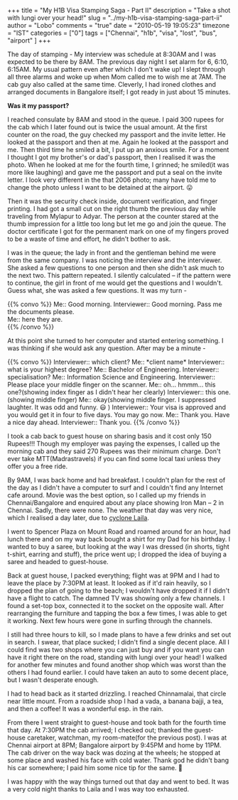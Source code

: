 +++
title = "My H1B Visa Stamping Saga - Part II"
description = "Take a shot with lungi over your head!"
slug = "../my-h1b-visa-stamping-saga-part-ii"
author = "Lobo"
comments = "true"
date = "2010-05-19 19:05:23"
timezone = "IST"
categories = ["0"]
tags = ["Chennai", "h1b", "visa", "lost", "bus", "airport" ]
+++


The day of stamping - My interview was schedule at 8:30AM and I was expected to be there by 8AM. The previous day night I set alarm for 6, 6:10, 6:15AM. My usual pattern even after which I don't wake up! I slept through all three alarms and woke up when Mom called me to wish me at 7AM. The cab guy also called at the same time. Cleverly, I had ironed clothes and arranged documents in Bangalore itself; I got ready in just about 15 minutes.

**Was it my passport?**

I reached consulate by 8AM and stood in the queue. I paid 300 rupees for the cab which I later found out is twice the usual amount. At the first counter on the road, the guy checked my passport and the invite letter. He looked at the passport and then at me. Again he looked at the passport and me. Then third time he smiled a bit, I put up an anxious smile. For a moment I thought I got my brother's or dad's passport, then I realised it was the photo. When he looked at me for the fourth time, I grinned; he smiled(it was more like laughing) and gave me the passport and put a seal on the invite letter. I look very different in the that 2006 photo; many have told me to change the photo unless I want to be detained at the airport. :stuck_out_tongue:

Then it was the security check inside, document verification, and finger printing. I had got a small cut on the right thumb the previous day while traveling from Mylapur to Adyar. The person at the counter stared at the thumb impression for a little too long but let me go and join the queue. The doctor certificate I got for the permanent mark on one of my fingers proved to be a waste of time and effort, he didn't bother to ask.

I was in the queue; the lady in front and the gentleman behind me were from the same company. I was noticing the interview and the interviewer. She asked a few questions to one person and then she didn't ask much to the next two. This pattern repeated. I silently calculated – if the pattern were to continue, the girl in front of me would get the questions and I wouldn't. Guess what, she was asked a few questions. It was my turn -

{{% convo %}}
Me:: Good morning.
Interviewer:: Good morning. Pass me the documents please.  
Me:: here they are.  
{{% /convo %}}

At this point she turned to her computer and started entering something. I was thinking if she would ask any question. After may be a minute -

{{% convo %}}
Interviewer:: which client?
Me:: \*client name\*
Interviewer:: what is your highest degree?
Me:: Bachelor of Engineering.
Interviewer:: specialisation?
Me:: Information Science and Engineering.
Interviewer:: Please place your middle finger on the scanner.
Me:: oh... hmmm... this one?(showing index finger as I didn't hear her clearly)
Interviewer:: this one.(showing middle finger)
Me:: okay(showing middle finger. I suppressed laughter. It was odd and funny. :smiley: )
Interviewer:: Your visa is approved and you would get it in four to five days. You may go now.
Me:: Thank you. Have a nice day ahead.
Interviewer:: Thank you.
{{% /convo %}}

I took a cab back to guest house on sharing basis and it cost only 150 Rupees!!! Though my employer was paying the expenses, I called up the morning cab and they said 270 Rupees was their minimum charge. Don't ever take MTT(Madrastravels) if you can find some local taxi unless they offer you a free ride.

By 9AM, I was back home and had breakfast. I couldn't plan for the rest of the day as I didn't have a computer to surf and I couldn't find any Internet cafe around. Movie was the best option, so I called up my friends in Chennai/Bangalore and enquired about any place showing Iron Man – 2 in Chennai. Sadly, there were none. The weather that day was very nice, which I realised a day later, due to [cyclone Laila](https://en.wikipedia.org/wiki/Cyclone_Laila).

I went to Spencer Plaza on Mount Road and roamed around for an hour, had lunch there and on my way back bought a shirt for my Dad for his birthday. I wanted to buy a saree, but looking at the way I was dressed (in shorts, tight t-shirt, earring and stuff), the price went up; I dropped the idea of buying a saree and headed to guest-house.

Back at guest house, I packed everything; flight was at 9PM and I had to leave the place by 7:30PM at least. It looked as if it'd rain heavily, so I dropped the plan of going to the beach; I wouldn't have dropped it if I didn't have a flight to catch. The damned TV was showing only a few channels. I found a set-top box, connected it to the socket on the opposite wall. After rearranging the furniture and tapping the box a few times, I was able to get it working. Next few hours were gone in surfing through the channels.

I still had three hours to kill, so I made plans to have a few drinks and set out in search. I swear, that place sucked; I didn't find a single decent place. All I could find was two shops where you can just buy and if you want you can have it right there on the road, standing with lungi over your head! I walked for another few minutes and found another shop which was worst than the others I had found earlier. I could have taken an auto to some decent place, but I wasn't desperate enough.

I had to head back as it started drizzling. I reached Chinnamalai, that circle near little mount. From a roadside shop I had a vada, a banana bajji, a tea, and then a coffee! It was a wonderful esp. in the rain.

From there I went straight to guest-house and took bath for the fourth time that day. At 7:30PM the cab arrived; I checked out; thanked the guest-house caretaker, watchman, my room-mate(for the previous post). I was at Chennai airport at 8PM; Bangalore airport by 9:45PM and home by 11PM. The cab driver on the way back was dozing at the wheels; he stopped at some place and washed his face with cold water. Thank god he didn't bang his car somewhere; I paid him some nice tip for the same. :grimacing:

I was  happy with the way things turned out that day and went to bed. It was a very cold night thanks to Laila and I was way too exhausted.
